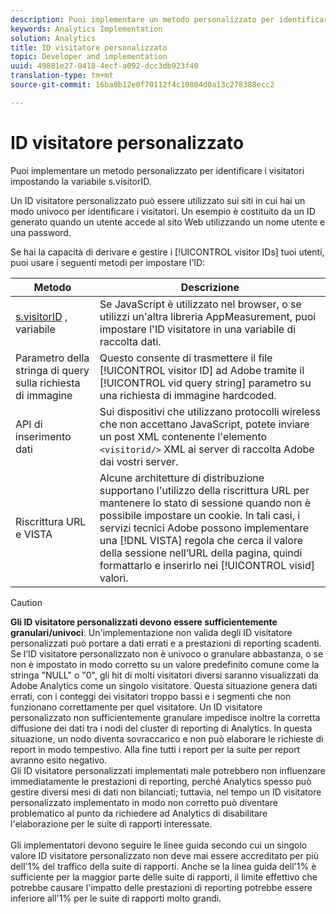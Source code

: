 ```yaml
---
description: Puoi implementare un metodo personalizzato per identificare i visitatori impostando la variabile s.visitorID.
keywords: Analytics Implementation
solution: Analytics
title: ID visitatore personalizzato
topic: Developer and implementation
uuid: 49881e27-0418-4ecf-a092-dcc3db923f40
translation-type: tm+mt
source-git-commit: 16ba0b12e0f70112f4c10804d0a13c278388ecc2

---
```



# ID visitatore personalizzato

Puoi implementare un metodo personalizzato per identificare i visitatori impostando la variabile s.visitorID.

Un ID visitatore personalizzato può essere utilizzato sui siti in cui hai un modo univoco per identificare i visitatori. Un esempio è costituito da un ID generato quando un utente accede al sito Web utilizzando un nome utente e una password.

Se hai la capacità di derivare e gestire i [!UICONTROL visitor IDs] tuoi utenti, puoi usare i seguenti metodi per impostare l’ID:

| Metodo | Descrizione |
|---|---|
| [s.visitorID](/help/implement/js-implementation/c-variables/page-variables.md) , variabile | Se JavaScript è utilizzato nel browser, o se utilizzi un'altra libreria AppMeasurement, puoi impostare l'ID visitatore in una variabile di raccolta dati. |
| Parametro della stringa di query sulla richiesta di immagine | Questo consente di trasmettere il file [!UICONTROL visitor ID] ad Adobe tramite il [!UICONTROL vid query string] parametro su una richiesta di immagine hardcoded. |
| API di inserimento dati | Sui dispositivi che utilizzano protocolli wireless che non accettano JavaScript, potete inviare un post XML contenente l'elemento `<visitorid/>` XML ai server di raccolta Adobe dai vostri server. |
| Riscrittura URL e VISTA | Alcune architetture di distribuzione supportano l'utilizzo della riscrittura URL per mantenere lo stato di sessione quando non è possibile impostare un cookie. In tali casi, i servizi tecnici Adobe possono implementare una [!DNL VISTA] regola che cerca il valore della sessione nell’URL della pagina, quindi formattarlo e inserirlo nei [!UICONTROL visid] valori. |
>[!CAUTION]
>**Gli ID visitatore personalizzati devono essere sufficientemente granulari/univoci**: Un'implementazione non valida degli ID visitatore personalizzati può portare a dati errati e a prestazioni di reporting scadenti. Se l’ID visitatore personalizzato non è univoco o granulare abbastanza, o se non è impostato in modo corretto su un valore predefinito comune come la stringa "NULL" o "0", gli hit di molti visitatori diversi saranno visualizzati da Adobe Analytics come un singolo visitatore. Questa situazione genera dati errati, con i conteggi dei visitatori troppo bassi e i segmenti che non funzionano correttamente per quel visitatore. Un ID visitatore personalizzato non sufficientemente granulare impedisce inoltre la corretta diffusione dei dati tra i nodi del cluster di reporting di Analytics. In questa situazione, un nodo diventa sovraccarico e non può elaborare le richieste di report in modo tempestivo. Alla fine tutti i report per la suite per report avranno esito negativo. <br>Gli ID visitatore personalizzati implementati male potrebbero non influenzare immediatamente le prestazioni di reporting, perché Analytics spesso può gestire diversi mesi di dati non bilanciati; tuttavia, nel tempo un ID visitatore personalizzato implementato in modo non corretto può diventare problematico al punto da richiedere ad Analytics di disabilitare l'elaborazione per le suite di rapporti interessate.</br><br>Gli implementatori devono seguire le linee guida secondo cui un singolo valore ID visitatore personalizzato non deve mai essere accreditato per più dell'1% del traffico della suite di rapporti. Anche se la linea guida dell'1% è sufficiente per la maggior parte delle suite di rapporti, il limite effettivo che potrebbe causare l'impatto delle prestazioni di reporting potrebbe essere inferiore all'1% per le suite di rapporti molto grandi.</br>
